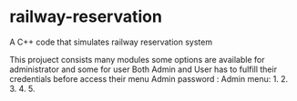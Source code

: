 # railway-reservation
A C++ code that simulates railway reservation system

This projuect consists many modules 
some options are available for administrator and some for user
Both Admin and User has to fulfill their credentials before access their menu
Admin password :
Admin menu:
1.
2.
3.
4.
5.
